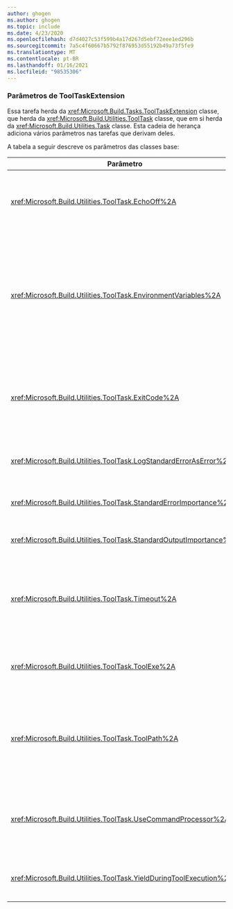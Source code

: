 ```yaml
---
author: ghogen
ms.author: ghogen
ms.topic: include
ms.date: 4/23/2020
ms.openlocfilehash: d7d4027c53f599b4a17d267d5ebf72eee1ed296b
ms.sourcegitcommit: 7a5c4f60667b5792f876953d55192b49a73f5fe9
ms.translationtype: MT
ms.contentlocale: pt-BR
ms.lasthandoff: 01/16/2021
ms.locfileid: "98535306"
---
```

### <a name="tooltaskextension-parameters"></a>Parâmetros de ToolTaskExtension

Essa tarefa herda da <xref:Microsoft.Build.Tasks.ToolTaskExtension> classe, que herda da <xref:Microsoft.Build.Utilities.ToolTask> classe, que em si herda da <xref:Microsoft.Build.Utilities.Task> classe. Esta cadeia de herança adiciona vários parâmetros nas tarefas que derivam deles.

A tabela a seguir descreve os parâmetros das classes base:

| Parâmetro | Descrição |
| - | - |
| <xref:Microsoft.Build.Utilities.ToolTask.EchoOff%2A> | Parâmetro `bool` opcional.<br /><br /> Quando definido como `true`, essa tarefa passa **/Q** para a linha de comando de *cmd.exe*, de modo que a linha de comando não é copiada para stdout. |
| <xref:Microsoft.Build.Utilities.ToolTask.EnvironmentVariables%2A> | Parâmetro de matriz `String` opcional.<br /><br /> Matriz de definições de variáveis de ambiente, separadas por ponto e vírgula. Cada definição deve especificar um nome de variável de ambiente e um valor separados por um sinal de igual. Essas variáveis são passadas para o executável gerado além, ou seletivamente substituindo, o bloco de ambiente regular. Por exemplo, `Variable1=Value1;Variable2=Value2`. |
| <xref:Microsoft.Build.Utilities.ToolTask.ExitCode%2A> | Parâmetro de saída opcional somente leitura `Int32`.<br /><br /> Especifica o código de saída fornecido pelo comando executado. Se a tarefa registra erros, mas o processo tem um código de saída de 0 (êxito), isso é definido como -1. |
| <xref:Microsoft.Build.Utilities.ToolTask.LogStandardErrorAsError%2A> | Parâmetro `bool` opcional.<br /><br /> Se `true`, todas as mensagens recebidas no fluxo de erro padrão são registradas como erros. |
| <xref:Microsoft.Build.Utilities.ToolTask.StandardErrorImportance%2A> | Parâmetro `String` opcional.<br /><br /> Importância para fazer o texto de log do fluxo de saída do padrão. |
| <xref:Microsoft.Build.Utilities.ToolTask.StandardOutputImportance%2A> | Parâmetro `String` opcional.<br /><br /> Importância para fazer o texto de log do fluxo de saída do padrão. |
| <xref:Microsoft.Build.Utilities.ToolTask.Timeout%2A> | Parâmetro `Int32` opcional.<br /><br /> Especifica a quantidade de tempo em milissegundos após o qual o executável da tarefa é encerrado. O valor padrão é `Int.MaxValue`, indicando que não há período de tempo limite. O tempo limite está em milissegundos. |
| <xref:Microsoft.Build.Utilities.ToolTask.ToolExe%2A> | Parâmetro `string` opcional.<br /><br /> Projetos podem implementar para substituir um ToolName. Tarefas podem substituir isso para preservar o ToolName. |
| <xref:Microsoft.Build.Utilities.ToolTask.ToolPath%2A> | Parâmetro `string` opcional.<br /><br /> Especifica o local de onde a tarefa carrega o arquivo executável subjacente. Se esse parâmetro não for especificado, a tarefa usará o caminho de instalação do SDK que corresponde à versão do Framework que está executando o MSBuild. |
| <xref:Microsoft.Build.Utilities.ToolTask.UseCommandProcessor%2A> | Parâmetro `bool` opcional.<br /><br /> Quando definido como `true`, essa tarefa cria um arquivo em lotes para a linha de comando e o executa usando o processador de comando em vez de executar o comando diretamente. |
| <xref:Microsoft.Build.Utilities.ToolTask.YieldDuringToolExecution%2A> | Parâmetro `bool` opcional.<br /><br /> Quando definido como `true`, essa tarefa gera o nó quando a tarefa está em execução. |
